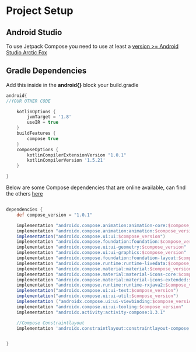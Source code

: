 # Project Setup

## Android Studio
To use Jetpack Compose you need to use at least a [version >= Android Studio Arctic Fox ](https://developer.android.com/studio/preview)

## Gradle Dependencies

Add this inside in the **android{}** block your build.gradle
```groovy
android{
//YOUR OTHER CODE

    kotlinOptions {
        jvmTarget = '1.8'
        useIR = true
    }
    buildFeatures {
        compose true
    }
    composeOptions {
        kotlinCompilerExtensionVersion "1.0.1"
        kotlinCompilerVersion '1.5.21'
    }

}
```

Below are some Compose dependencies that are online available, can find the others [here](https://maven.google.com/web/index.html?q=compose#androidx.compose.ui)

```groovy

dependencies {
    def compose_version = "1.0.1"

    implementation "androidx.compose.animation:animation-core:$compose_version"
    implementation "androidx.compose.animation:animation:$compose_version"
    implementation("androidx.compose.ui:ui:$compose_version")
    implementation "androidx.compose.foundation:foundation:$compose_version"
    implementation "androidx.compose.ui:ui-geometry:$compose_version"
    implementation "androidx.compose.ui:ui-graphics:$compose_version"
    implementation "androidx.compose.foundation:foundation-layout:$compose_version"
    implementation "androidx.compose.runtime:runtime-livedata:$compose_version"
    implementation "androidx.compose.material:material:$compose_version"
    implementation "androidx.compose.material:material-icons-core:$compose_version"
    implementation "androidx.compose.material:material-icons-extended:$compose_version"
    implementation "androidx.compose.runtime:runtime-rxjava2:$compose_version"
    implementation("androidx.compose.ui:ui-text:$compose_version")
    implementation("androidx.compose.ui:ui-util:$compose_version")
    implementation ("androidx.compose.ui:ui-viewbinding:$compose_version")
    implementation "androidx.compose.ui:ui-tooling:$compose_version"
    implementation "androidx.activity:activity-compose:1.3.1"

    //Compose Constraintlayout
    implementation 'androidx.constraintlayout:constraintlayout-compose:1.0.0-beta02'


}

```

